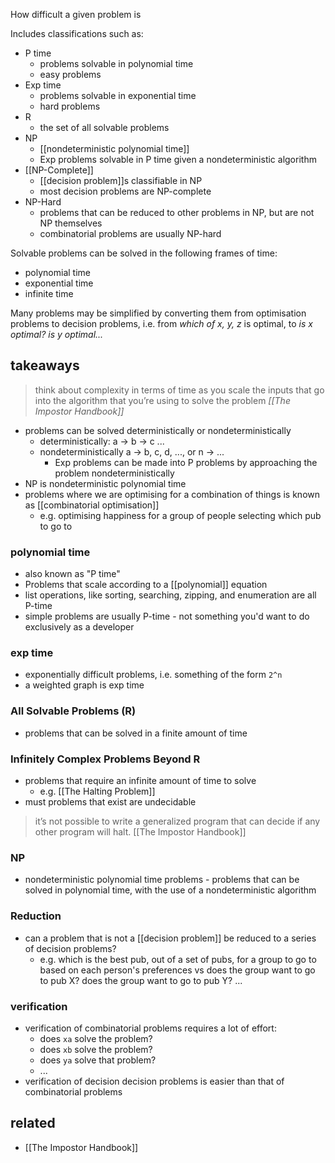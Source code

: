 How difficult a given problem is

Includes classifications such as:

- P time
  - problems solvable in polynomial time
  - easy problems
- Exp time
  - problems solvable in exponential time
  - hard problems
- R
  - the set of all solvable problems
- NP
  - [[nondeterministic polynomial time]]
  - Exp problems solvable in P time given a nondeterministic algorithm
- [[NP-Complete]]
  - [[decision problem]]s classifiable in NP
  - most decision problems are NP-complete
- NP-Hard
  - problems that can be reduced to other problems in NP, but are not NP themselves
  - combinatorial problems are usually NP-hard

Solvable problems can be solved in the following frames of time:

- polynomial time
- exponential time
- infinite time

Many problems may be simplified by converting them from optimisation problems to decision problems, i.e. from _which of x, y, z_ is optimal, to _is x optimal? is y optimal..._

## takeaways

> think about complexity in terms of time as you scale the inputs that go into the algorithm that you’re using to solve the problem
> _[[The Impostor Handbook]]_

- problems can be solved deterministically or nondeterministically
  - deterministically: a -> b -> c ...
  - nondeterministically a -> b, c, d, ..., or n -> ...
    - Exp problems can be made into P problems by approaching the problem nondeterministically
- NP is nondeterministic polynomial time
- problems where we are optimising for a combination of things is known as [[combinatorial optimisation]]
  - e.g. optimising happiness for a group of people selecting which pub to go to

### polynomial time

- also known as "P time"
- Problems that scale according to a [[polynomial]] equation
- list operations, like sorting, searching, zipping, and enumeration are all P-time
- simple problems are usually P-time - not something you'd want to do exclusively as a developer

### exp time

- exponentially difficult problems, i.e. something of the form `2^n`
- a weighted graph is exp time

### All Solvable Problems (R)

- problems that can be solved in a finite amount of time

### Infinitely Complex Problems Beyond R

- problems that require an infinite amount of time to solve
  - e.g. [[The Halting Problem]]
- must problems that exist are undecidable

> it’s not possible to write a generalized program that can decide if any other program will halt.
> [[The Impostor Handbook]]

### NP

- nondeterministic polynomial time problems - problems that can be solved in polynomial time, with the use of a nondeterministic algorithm

### Reduction

- can a problem that is not a [[decision problem]] be reduced to a series of decision problems?
  - e.g. which is the best pub, out of a set of pubs, for a group to go to based on each person's preferences
    vs
    does the group want to go to pub X?
    does the group want to go to pub Y?
    ...

### verification

- verification of combinatorial problems requires a lot of effort:
  - does `xa` solve the problem?
  - does `xb` solve the problem?
  - does `ya` solve that problem?
  - ...
- verification of decision decision problems is easier than that of combinatorial problems

## related

- [[The Impostor Handbook]]
